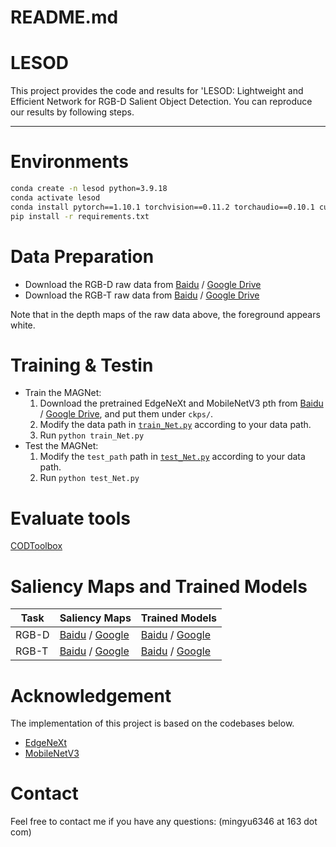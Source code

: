 # README.md

# LESOD

This project provides the code and results for 'LESOD: Lightweight and Efficient Network for RGB-D Salient Object Detection. You can reproduce our results by following steps.
<hr>

# Environments

```bash
conda create -n lesod python=3.9.18
conda activate lesod
conda install pytorch==1.10.1 torchvision==0.11.2 torchaudio==0.10.1 cudatoolkit=11.3 -c pytorch -c conda-forge
pip install -r requirements.txt
```

# Data Preparation

- Download the RGB-D raw data from [Baidu](https://pan.baidu.com/s/10Y90OXUFoW8yAeRmr5LFnA?pwd=exwj) / [Google Drive](https://drive.google.com/file/d/19HXwGJCtz0QdEDsEbH7cJqTBfD-CEXxX/view?usp=sharing) <br>
- Download the RGB-T raw data from [Baidu](https://pan.baidu.com/s/1eexJSI4a2EGoaYcDkt1B9Q?pwd=i7a2) / [Google Drive](https://drive.google.com/file/d/1hLhn5WV6xh-Q41upXF-bzyVpbszF9hUc/view?usp=sharing) <br>

Note that in the depth maps of the raw data above, the foreground appears white.

# Training & Testin

- Train the MAGNet:
    1. Download the pretrained EdgeNeXt and MobileNetV3 pth from [Baidu](https://pan.baidu.com/s/11bNtCS7HyjnB7Lf3RIbpFg?pwd=bxiw) / [Google Drive](https://drive.google.com/file/d/1mJsIvMjmoOEPrLp5-CxcuFwNk3vAa8E5/view?usp=sharing), and put them under `ckps/`.
    2. Modify the data path in [`train_Net.py`](https://github.com/mingyu6346/LESOD/blob/main/train_Net.py) according to your data path.
    3. Run `python train_Net.py`
- Test the MAGNet:
    1. Modify the `test_path` path in [`test_Net.py`](https://github.com/mingyu6346/LESOD/blob/main/test_Net.py) according to your data path.
    2. Run `python test_Net.py`

# Evaluate tools

[CODToolbox](https://github.com/DengPingFan/CODToolbox) 

# Saliency Maps and Trained Models

| Task | Saliency Maps |  Trained Models |
| --- | --- | --- |
| RGB-D | [Baidu](https://pan.baidu.com/s/1rlxroAixS0hOqUj2Pv6SPw?pwd=4f76) / [Google](https://drive.google.com/file/d/1cLC3uJeNDKig8yFGHdMwqxiur1VSfRdn/view?usp=sharing) | [Baidu](https://pan.baidu.com/s/1gvL7mwzejVK0d6jQT101QA?pwd=frag) / [Google](https://drive.google.com/file/d/1nO2DKIbjC_ciRrIwBe7hxSbnYQ042YXT/view?usp=sharing) |
| RGB-T | [Baidu](https://pan.baidu.com/s/1DDc4BJuaGoE8PR8acfmWOA?pwd=e52c) / [Google](https://drive.google.com/file/d/18ssIX1S3yPqLqUKrh9yh2XgCTVWx3fco/view?usp=sharing) | [Baidu](https://pan.baidu.com/s/1Iph5-E9nByoiQKfH8oWORQ?pwd=bgyn) / [Google](https://drive.google.com/file/d/1CdoGFAj5en7kdRPSEpPg_sByvVmqACJv/view?usp=sharing) |

# Acknowledgement

The implementation of this project is based on the codebases below. <br>

- [EdgeNeXt](https://github.com/mmaaz60/EdgeNeXt) <br>
- [MobileNetV3](https://arxiv.org/abs/1905.02244) <br>

# Contact

Feel free to contact me if you have any questions: (mingyu6346 at 163 dot com)
